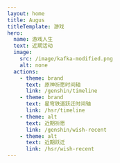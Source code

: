 ```yaml
---
layout: home
title: Augus
titleTemplate: 游戏
hero:
  name: 游戏人生
  text: 近期活动
  image:
    src: /image/kafka-modified.png
    alt: none
  actions:
    - theme: brand
      text: 原神祈愿时间轴
      link: /genshin/timeline
    - theme: brand
      text: 星穹铁道跃迁时间轴
      link: /hsr/timeline
    - theme: alt
      text: 近期祈愿
      link: /genshin/wish-recent
    - theme: alt
      text: 近期跃迁
      link: /hsr/wish-recent
---
```




<Events />

<script setup>
import Events from "./.vitepress/components/Events.vue";
</script>
